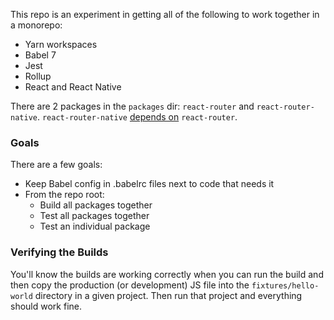This repo is an experiment in getting all of the following to work together in a monorepo:

- Yarn workspaces
- Babel 7
- Jest
- Rollup
- React and React Native

There are 2 packages in the `packages` dir: `react-router` and `react-router-native`. `react-router-native` [depends on](https://github.com/mjackson/react-monorepo-stub/blob/f26d045b5ea18d3d296f3036ecff35fa6aeb4d63/packages/react-router-native/package.json#L11) `react-router`.

### Goals

There are a few goals:

- Keep Babel config in .babelrc files next to code that needs it
- From the repo root:
	- Build all packages together
	- Test all packages together
	- Test an individual package

### Verifying the Builds

You'll know the builds are working correctly when you can run the build and then copy the production (or development) JS file into the `fixtures/hello-world` directory in a given project. Then run that project and everything should work fine.
